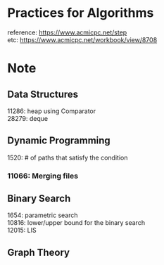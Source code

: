 # Practices for Algorithms
reference: https://www.acmicpc.net/step</br>
etc: https://www.acmicpc.net/workbook/view/8708

# Note
## Data Structures
11286: heap using Comparator</br>
28279: deque
## Dynamic Programming
1520: # of paths that satisfy the condition</br>
### 11066: Merging files</br>
## Binary Search
1654: parametric search</br>
10816: lower/upper bound for the binary search</br>
12015: LIS</br>
## Graph Theory

